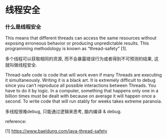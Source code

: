 # 线程安全

### 什么是线程安全

This means that different threads can access the same resources without exposing erroneous behavior or producing unpredictable results. This programming methodology is known as “thread-safety” [1].

多个线程可以获取相同的资源, 而不会暴露错误行为或者得到不可预测的结果, 这就叫做线程安全.

Thread-safe code is code that will work even if many Threads are executing it simultaneously. Writing it is a black art. It is extremely difficult to debug since you can’t reproduce all possible interactions between Threads. You have to do it by logic. In a computer, something that happens only one in a billion times must be dealt with because on average it will happen once a second. To write code that will run stably for weeks takes extreme paranoia.

多线程很难debug, 只能通过逻辑来思考, 脑内编译 & debug.





reference:

[1] https://www.baeldung.com/java-thread-safety